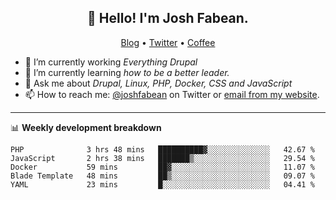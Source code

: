 <h2 align="center">👋 Hello! I'm Josh Fabean.</h2>
<p align="center">
  <a href="https://joshfabean.com">Blog</a> •
  <a href="https://twitter.com/fabean">Twitter</a> •
  <a href="https://www.buymeacoffee.com/LSxne6Yr4">Coffee</a>
</p>

- 🔭 I’m currently working *Everything Drupal*
- 🌱 I’m currently learning *how to be a better leader.*
- 💬 Ask me about *Drupal, Linux, PHP, Docker, CSS and JavaScript*
- 📫 How to reach me: [@joshfabean](https://twitter.com/joshfabean) on Twitter or [email from my website](https://joshfabean.com).

-------

📊 **Weekly development breakdown**
<!--START_SECTION:waka-->
```text
PHP              3 hrs 48 mins   ██████████▓░░░░░░░░░░░░░░   42.67 % 
JavaScript       2 hrs 38 mins   ███████▒░░░░░░░░░░░░░░░░░   29.54 % 
Docker           59 mins         ██▓░░░░░░░░░░░░░░░░░░░░░░   11.07 % 
Blade Template   48 mins         ██▒░░░░░░░░░░░░░░░░░░░░░░   09.07 % 
YAML             23 mins         █░░░░░░░░░░░░░░░░░░░░░░░░   04.41 % 
```
<!--END_SECTION:waka-->

<!--
**fabean/fabean** is a ✨ _special_ ✨ repository because its `README.md` (this file) appears on your GitHub profile.

Here are some ideas to get you started:

- 🔭 I’m currently working on ...
- 🌱 I’m currently learning ...
- 👯 I’m looking to collaborate on ...
- 🤔 I’m looking for help with ...
- 💬 Ask me about ...
- 📫 How to reach me: ...
- 😄 Pronouns: ...
- ⚡ Fun fact: ...
-->
